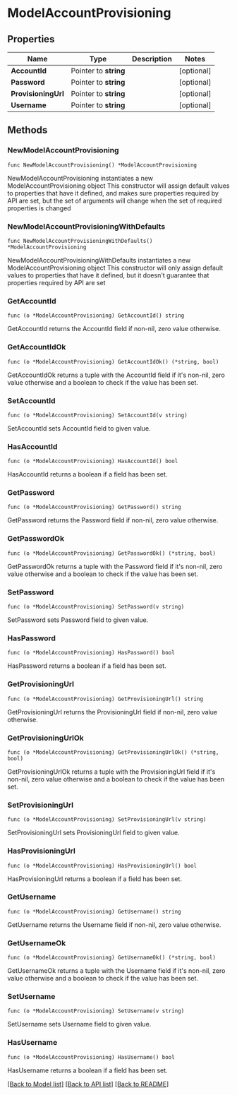 # ModelAccountProvisioning

## Properties

Name | Type | Description | Notes
------------ | ------------- | ------------- | -------------
**AccountId** | Pointer to **string** |  | [optional] 
**Password** | Pointer to **string** |  | [optional] 
**ProvisioningUrl** | Pointer to **string** |  | [optional] 
**Username** | Pointer to **string** |  | [optional] 

## Methods

### NewModelAccountProvisioning

`func NewModelAccountProvisioning() *ModelAccountProvisioning`

NewModelAccountProvisioning instantiates a new ModelAccountProvisioning object
This constructor will assign default values to properties that have it defined,
and makes sure properties required by API are set, but the set of arguments
will change when the set of required properties is changed

### NewModelAccountProvisioningWithDefaults

`func NewModelAccountProvisioningWithDefaults() *ModelAccountProvisioning`

NewModelAccountProvisioningWithDefaults instantiates a new ModelAccountProvisioning object
This constructor will only assign default values to properties that have it defined,
but it doesn't guarantee that properties required by API are set

### GetAccountId

`func (o *ModelAccountProvisioning) GetAccountId() string`

GetAccountId returns the AccountId field if non-nil, zero value otherwise.

### GetAccountIdOk

`func (o *ModelAccountProvisioning) GetAccountIdOk() (*string, bool)`

GetAccountIdOk returns a tuple with the AccountId field if it's non-nil, zero value otherwise
and a boolean to check if the value has been set.

### SetAccountId

`func (o *ModelAccountProvisioning) SetAccountId(v string)`

SetAccountId sets AccountId field to given value.

### HasAccountId

`func (o *ModelAccountProvisioning) HasAccountId() bool`

HasAccountId returns a boolean if a field has been set.

### GetPassword

`func (o *ModelAccountProvisioning) GetPassword() string`

GetPassword returns the Password field if non-nil, zero value otherwise.

### GetPasswordOk

`func (o *ModelAccountProvisioning) GetPasswordOk() (*string, bool)`

GetPasswordOk returns a tuple with the Password field if it's non-nil, zero value otherwise
and a boolean to check if the value has been set.

### SetPassword

`func (o *ModelAccountProvisioning) SetPassword(v string)`

SetPassword sets Password field to given value.

### HasPassword

`func (o *ModelAccountProvisioning) HasPassword() bool`

HasPassword returns a boolean if a field has been set.

### GetProvisioningUrl

`func (o *ModelAccountProvisioning) GetProvisioningUrl() string`

GetProvisioningUrl returns the ProvisioningUrl field if non-nil, zero value otherwise.

### GetProvisioningUrlOk

`func (o *ModelAccountProvisioning) GetProvisioningUrlOk() (*string, bool)`

GetProvisioningUrlOk returns a tuple with the ProvisioningUrl field if it's non-nil, zero value otherwise
and a boolean to check if the value has been set.

### SetProvisioningUrl

`func (o *ModelAccountProvisioning) SetProvisioningUrl(v string)`

SetProvisioningUrl sets ProvisioningUrl field to given value.

### HasProvisioningUrl

`func (o *ModelAccountProvisioning) HasProvisioningUrl() bool`

HasProvisioningUrl returns a boolean if a field has been set.

### GetUsername

`func (o *ModelAccountProvisioning) GetUsername() string`

GetUsername returns the Username field if non-nil, zero value otherwise.

### GetUsernameOk

`func (o *ModelAccountProvisioning) GetUsernameOk() (*string, bool)`

GetUsernameOk returns a tuple with the Username field if it's non-nil, zero value otherwise
and a boolean to check if the value has been set.

### SetUsername

`func (o *ModelAccountProvisioning) SetUsername(v string)`

SetUsername sets Username field to given value.

### HasUsername

`func (o *ModelAccountProvisioning) HasUsername() bool`

HasUsername returns a boolean if a field has been set.


[[Back to Model list]](../README.md#documentation-for-models) [[Back to API list]](../README.md#documentation-for-api-endpoints) [[Back to README]](../README.md)


